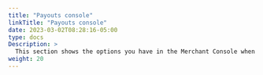 ```yaml
---
title: "Payouts console"
linkTitle: "Payouts console"
date: 2023-03-02T08:28:16-05:00
type: docs
Description: >
  This section shows the options you have in the Merchant Console when using Bamboo Payouts.
weight: 20
---
```



